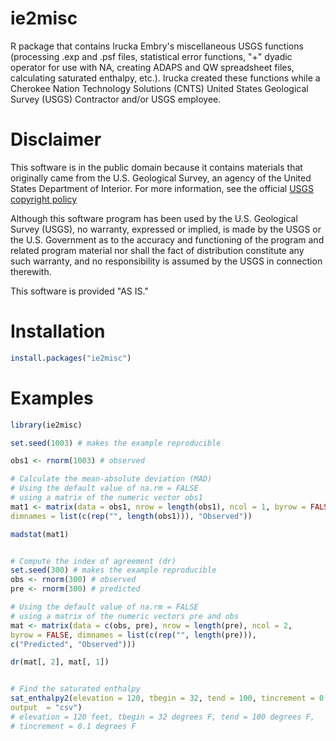 # ie2misc

R package that contains Irucka Embry's miscellaneous USGS functions (processing .exp and .psf files, statistical error functions, "+" dyadic operator for use with NA, creating ADAPS and QW spreadsheet files, calculating saturated enthalpy, etc.). Irucka created these functions while a Cherokee Nation Technology Solutions (CNTS) United States Geological Survey (USGS) Contractor and/or USGS employee.


# Disclaimer

This software is in the public domain because it contains materials that originally came from the U.S. Geological Survey, an agency of the United States Department of Interior. For more information, see the official [USGS copyright policy](http://www.usgs.gov/visual-id/credit_usgs.html#copyright)

Although this software program has been used by the U.S. Geological Survey (USGS), no warranty, expressed or implied, is made by the USGS or the U.S. Government as to the accuracy and functioning of the program and related program material nor shall the fact of distribution constitute any such warranty, and no responsibility is assumed by the USGS in connection therewith.

This software is provided "AS IS."


# Installation

```R
install.packages("ie2misc")
```


# Examples
```R
library(ie2misc)

set.seed(1003) # makes the example reproducible

obs1 <- rnorm(1003) # observed

# Calculate the mean-absolute deviation (MAD)
# Using the default value of na.rm = FALSE
# using a matrix of the numeric vector obs1
mat1 <- matrix(data = obs1, nrow = length(obs1), ncol = 1, byrow = FALSE,
dimnames = list(c(rep("", length(obs1))), "Observed"))

madstat(mat1)


# Compute the index of agreement (dr)
set.seed(300) # makes the example reproducible
obs <- rnorm(300) # observed
pre <- rnorm(300) # predicted

# Using the default value of na.rm = FALSE
# using a matrix of the numeric vectors pre and obs
mat <- matrix(data = c(obs, pre), nrow = length(pre), ncol = 2,
byrow = FALSE, dimnames = list(c(rep("", length(pre))),
c("Predicted", "Observed")))

dr(mat[, 2], mat[, 1])


# Find the saturated enthalpy
sat_enthalpy2(elevation = 120, tbegin = 32, tend = 100, tincrement = 0.1,
output  = "csv")
# elevation = 120 feet, tbegin = 32 degrees F, tend = 100 degrees F,
# tincrement = 0.1 degrees F
```
